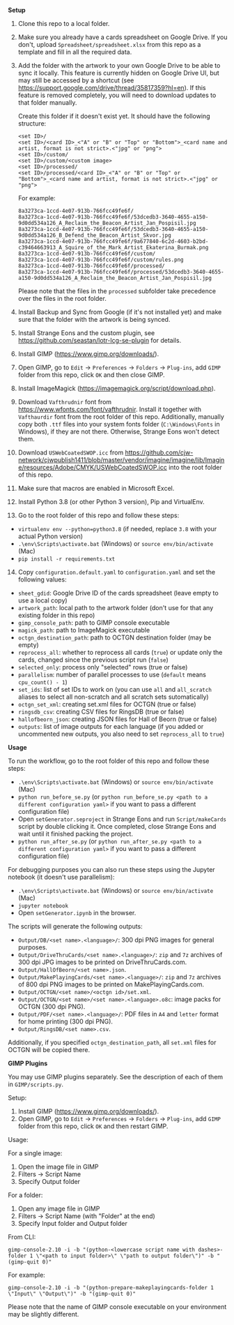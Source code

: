 **Setup**

1. Clone this repo to a local folder.

2. Make sure you already have a cards spreadsheet on Google Drive.  If you don't, upload
`Spreadsheet/spreadsheet.xlsx` from this repo as a template and fill in all the required data.

3. Add the folder with the artwork to your own Google Drive to be able to sync it locally.
This feature is currently hidden on Google Drive UI, but may still be accessed by a shortcut
(see https://support.google.com/drive/thread/35817359?hl=en).  If this feature is removed
completely, you will need to download updates to that folder manually.

    Create this folder if it doesn't exist yet.  It should have the following structure:

    ```
    <set ID>/
    <set ID>/<card ID>_<"A" or "B" or "Top" or "Bottom">_<card name and artist, format is not strict>.<"jpg" or "png">
    <set ID>/custom/
    <set ID>/custom/<custom image>
    <set ID>/processed/
    <set ID>/processed/<card ID>_<"A" or "B" or "Top" or "Bottom">_<card name and artist, format is not strict>.<"jpg" or "png">
    ```

    For example:

    ```
    8a3273ca-1ccd-4e07-913b-766fcc49fe6f/
    8a3273ca-1ccd-4e07-913b-766fcc49fe6f/53dcedb3-3640-4655-a150-9d0dd534a126_A_Reclaim_the_Beacon_Artist_Jan_Pospisil.jpg
    8a3273ca-1ccd-4e07-913b-766fcc49fe6f/53dcedb3-3640-4655-a150-9d0dd534a126_B_Defend_the_Beacon_Artist_Skvor.jpg
    8a3273ca-1ccd-4e07-913b-766fcc49fe6f/9a677840-6c2d-4603-b2bd-c39464663913_A_Squire_of_the_Mark_Artist_Ekaterina_Burmak.png
    8a3273ca-1ccd-4e07-913b-766fcc49fe6f/custom/
    8a3273ca-1ccd-4e07-913b-766fcc49fe6f/custom/rules.png
    8a3273ca-1ccd-4e07-913b-766fcc49fe6f/processed/
    8a3273ca-1ccd-4e07-913b-766fcc49fe6f/processed/53dcedb3-3640-4655-a150-9d0dd534a126_A_Reclaim_the_Beacon_Artist_Jan_Pospisil.jpg
    ```

    Please note that the files in the `processed` subfolder take precedence over the files in the root folder.

4. Install Backup and Sync from Google (if it's not installed yet) and make sure that the folder
with the artwork is being synced.

5. Install Strange Eons and the custom plugin, see https://github.com/seastan/lotr-lcg-se-plugin for details.

6. Install GIMP (https://www.gimp.org/downloads/).

7. Open GIMP, go to `Edit` -> `Preferences` -> `Folders` -> `Plug-ins`, add `GIMP` folder
from this repo, click `OK` and then close GIMP.

8. Install ImageMagick (https://imagemagick.org/script/download.php).

9. Download `Vafthrudnir` font from https://www.wfonts.com/font/vafthrudnir.  Install it together with `Vafthaurdir`
font from the root folder of this repo.  Additionally, manually copy both `.ttf` files into your system fonts folder
(`C:\Windows\Fonts` in Windows), if they are not there.  Otherwise, Strange Eons won't detect them.

10. Download `USWebCoatedSWOP.icc` from
https://github.com/cjw-network/cjwpublish1411/blob/master/vendor/imagine/imagine/lib/Imagine/resources/Adobe/CMYK/USWebCoatedSWOP.icc
into the root folder of this repo.

11. Make sure that macros are enabled in Microsoft Excel.

12. Install Python 3.8 (or other Python 3 version), Pip and VirtualEnv.

13. Go to the root folder of this repo and follow these steps:

  - `virtualenv env --python=python3.8` (if needed, replace `3.8` with your actual Python version)
  - `.\env\Scripts\activate.bat` (Windows) or `source env/bin/activate` (Mac)
  - `pip install -r requirements.txt`

14. Copy `configuration.default.yaml` to `configuration.yaml` and set the following values:

  - `sheet_gdid`: Google Drive ID of the cards spreadsheet (leave empty to use a local copy)
  - `artwork_path`: local path to the artwork folder (don't use for that any existing folder in this repo)
  - `gimp_console_path`: path to GIMP console executable
  - `magick_path`: path to ImageMagick executable
  - `octgn_destination_path`: path to OCTGN destination folder (may be empty)
  - `reprocess_all`: whether to reprocess all cards (`true`) or update only the cards, changed since the previous script run (`false`)
  - `selected_only`: process only "selected" rows (true or false)
  - `parallelism`: number of parallel processes to use (`default` means `cpu_count() - 1`)
  - `set_ids`: list of set IDs to work on (you can use `all` and `all_scratch` aliases to select all non-scratch and all scratch sets sutomatically)
  - `octgn_set_xml`: creating set.xml files for OCTGN (true or false)
  - `ringsdb_csv`: creating CSV files for RingsDB (true or false)
  - `hallofbeorn_json`: creating JSON files for Hall of Beorn (true or false)
  - `outputs`: list of image outputs for each language (if you added or uncommented new outputs, you also need to set `reprocess_all` to `true`)

**Usage**

To run the workflow, go to the root folder of this repo and follow these steps:

- `.\env\Scripts\activate.bat` (Windows) or `source env/bin/activate` (Mac)
- `python run_before_se.py` (or `python run_before_se.py <path to a different configuration yaml>` if you want to pass a different configuration file)
- Open `setGenerator.seproject` in Strange Eons and run `Script/makeCards` script by double clicking it.
  Once completed, close Strange Eons and wait until it finished packing the project.
- `python run_after_se.py` (or `python run_after_se.py <path to a different configuration yaml>` if you want to pass a different configuration file)

For debugging purposes you can also run these steps using the Jupyter notebook (it doesn't use parallelism):

- `.\env\Scripts\activate.bat` (Windows) or `source env/bin/activate` (Mac)
- `jupyter notebook`
- Open `setGenerator.ipynb` in the browser.

The scripts will generate the following outputs:

- `Output/DB/<set name>.<language>/`: 300 dpi PNG images for general purposes.
- `Output/DriveThruCards/<set name>.<language>/`: `zip` and `7z` archives of 300 dpi JPG images to be printed on DriveThruCards.com.
- `Output/HallOfBeorn/<set name>.json`.
- `Output/MakePlayingCards/<set name>.<language>/`: `zip` and `7z` archives of 800 dpi PNG images to be printed on MakePlayingCards.com.
- `Output/OCTGN/<set name>/<octgn id>/set.xml`.
- `Output/OCTGN/<set name>/<set name>.<language>.o8c`: image packs for OCTGN (300 dpi PNG).
- `Output/PDF/<set name>.<language>/`: PDF files in `A4` and `letter` format for home printing (300 dpi PNG).
- `Output/RingsDB/<set name>.csv`.

Additionally, if you specified `octgn_destination_path`, all `set.xml` files for OCTGN will be copied there.

**GIMP Plugins**

You may use GIMP plugins separately.  See the description of each of them in `GIMP/scripts.py`.

Setup:

1. Install GIMP (https://www.gimp.org/downloads/).
2. Open GIMP, go to `Edit` -> `Preferences` -> `Folders` -> `Plug-ins`, add `GIMP` folder
from this repo, click `OK` and then restart GIMP.

Usage:

For a single image:

1. Open the image file in GIMP
2. Filters -> Script Name
3. Specify Output folder

For a folder:

1. Open any image file in GIMP
2. Filters -> Script Name (with "Folder" at the end)
3. Specify Input folder and Output folder

From CLI:

`gimp-console-2.10 -i -b "(python-<lowercase script name with dashes>-folder 1 \"<path to input folder>\" \"path to output folder\")" -b "(gimp-quit 0)"`

For example:

`gimp-console-2.10 -i -b "(python-prepare-makeplayingcards-folder 1 \"Input\" \"Output\")" -b "(gimp-quit 0)"`

Please note that the name of GIMP console executable on your environment may be slightly different.